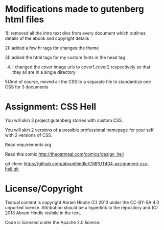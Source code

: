 Modifications made to gutenberg html files
==========================================
1)I removed all the intro text divs from every document which outlines details of the ebook and copyright details

2)I added a few hr tags for changes the theme

3)I added the html tags for my custom fonts in the head tag

4) I changed the cover image urls to cover1,cover2 respectively so that they all are in a single directory

5)And of course, moved all the CSS to a separate file to standardize one CSS for 3 documents



Assignment: CSS Hell
====================

You will skin 3 project gutenberg stories with custom CSS.

You will skin 2 versions of a possible professional homepage for your
self with 2 versions of CSS.

Read requirements.org

Read this comic http://theoatmeal.com/comics/design_hell

git clone https://github.com/abramhindle/CMPUT404-assignment-css-hell.git

License/Copyright
=================

Textual content is copyright Abram Hindle (C) 2013 under the CC-BY-SA
4.0 unported license. Attribution should be a hyperlink to the
repository and (C) 2013 Abram Hindle visibile in the text.

Code is licensed under the Apache 2.0 license.


